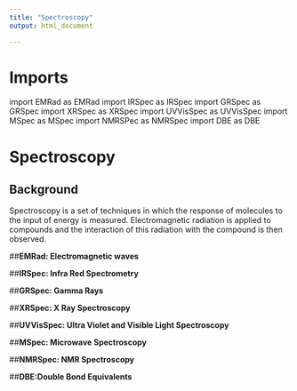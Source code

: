 ```yaml
---
title: "Spectroscopy"
output: html_document

---
```


# Imports

import EMRad as EMRad
import IRSpec as IRSpec
import GRSpec as GRSpec
import XRSpec as XRSpec
import UVVisSpec as UVVisSpec
import MSpec as MSpec
import NMRSPec as NMRSpec 
import DBE as DBE

# Spectroscopy 

## Background 
Spectroscopy is a set of techniques in which the response of molecules to the input of energy is measured. Electromagnetic radiation is applied to compounds and the interaction of this radiation with the compound is then observed. 

##__EMRad: Electromagnetic waves__ 

##__IRSpec: Infra Red Spectrometry__

##__GRSpec: Gamma Rays__

##__XRSpec: X Ray Spectroscopy__

##__UVVisSpec: Ultra Violet and Visible Light Spectroscopy__

##__MSpec: Microwave Spectroscopy__

##__NMRSpec: NMR Spectroscopy__

##__DBE:Double Bond Equivalents__

